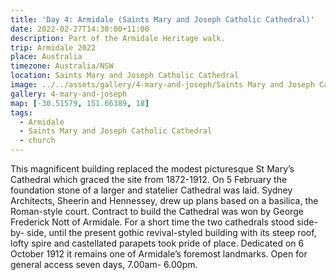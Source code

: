 ```yaml
---
title: 'Day 4: Armidale (Saints Mary and Joseph Catholic Cathedral)'
date: 2022-02-27T14:30:00+11:00
description: Part of the Armidale Heritage walk.
trip: Armidale 2022
place: Australia
timezone: Australia/NSW
location: Saints Mary and Joseph Catholic Cathedral
image: ../../assets/gallery/4-mary-and-joseph/Saints Mary and Joseph Cathedral (27).jpeg
gallery: 4-mary-and-joseph
map: [-30.51579, 151.66389, 18]
tags:
  - Armidale
  - Saints Mary and Joseph Catholic Cathedral
  - church
---
```


This magnificent building replaced the modest picturesque St Mary’s Cathedral which
graced the site from 1872-1912. On 5 February the foundation stone of a larger and
statelier Cathedral was laid. Sydney Architects, Sheerin and Hennessey, drew up plans
based on a basilica, the Roman-style court. Contract to build the Cathedral was won by
George Frederick Nott of Armidale. For a short time the two cathedrals stood side-by-
side, until the present gothic revival-styled building with its steep roof, lofty spire and
castellated parapets took pride of place. Dedicated on 6 October 1912 it remains one
of Armidale’s foremost landmarks. Open for general access seven days, 7.00am-
6.00pm.
